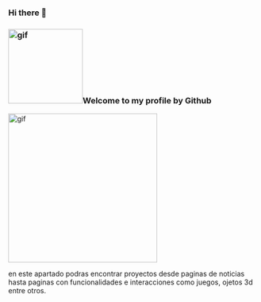 ### Hi there 👋

<h3><img align="rigth" alt="gif" src="https://acegif.com/wp-content/uploads/funny-anime-gif-14.gif" width="150px" heigth="150px" border-radius="10px">Welcome to my profile by Github</h3>  

<img align="left top" alt="gif" src="https://i.pinimg.com/originals/39/82/8c/39828c7dab661d0a305b43744dd9745e.gif" width="300px" height="300px">

<!--![image](https://user-images.githubusercontent.com/98986790/170529699-b709fc67-04f8-41b1-ac3d-637d888cb5b2.png)-->
en este apartado podras encontrar proyectos desde paginas de noticias hasta paginas con funcionalidades e interacciones como juegos, ojetos 3d entre otros.
